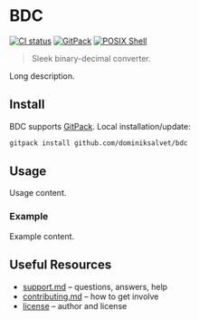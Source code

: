 # BDC

[![CI status](https://github.com/dominiksalvet/bdc/workflows/CI/badge.svg)](https://github.com/dominiksalvet/bdc/actions)
[![GitPack](https://img.shields.io/badge/-GitPack-571997)](https://github.com/dominiksalvet/gitpack)
[![POSIX Shell](https://img.shields.io/badge/POSIX-Shell-111111)](https://pubs.opengroup.org/onlinepubs/9699919799/utilities/V3_chap02.html)

> Sleek binary-decimal converter.

Long description.

## Install

BDC supports [GitPack](https://github.com/dominiksalvet/gitpack). Local installation/update:

```sh
gitpack install github.com/dominiksalvet/bdc
```

## Usage

Usage content.

### Example

Example content.

## Useful Resources

* [support.md](support.md) – questions, answers, help
* [contributing.md](contributing.md) – how to get involve
* [license](license) – author and license
